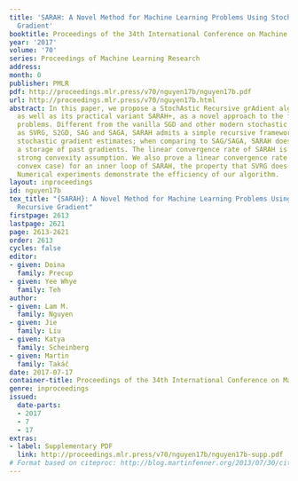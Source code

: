 ```yaml
---
title: 'SARAH: A Novel Method for Machine Learning Problems Using Stochastic Recursive
  Gradient'
booktitle: Proceedings of the 34th International Conference on Machine Learning
year: '2017'
volume: '70'
series: Proceedings of Machine Learning Research
address: 
month: 0
publisher: PMLR
pdf: http://proceedings.mlr.press/v70/nguyen17b/nguyen17b.pdf
url: http://proceedings.mlr.press/v70/nguyen17b.html
abstract: In this paper, we propose a StochAstic Recursive grAdient algoritHm (SARAH),
  as well as its practical variant SARAH+, as a novel approach to the finite-sum minimization
  problems. Different from the vanilla SGD and other modern stochastic methods such
  as SVRG, S2GD, SAG and SAGA, SARAH admits a simple recursive framework for updating
  stochastic gradient estimates; when comparing to SAG/SAGA, SARAH does not require
  a storage of past gradients. The linear convergence rate of SARAH is proven under
  strong convexity assumption. We also prove a linear convergence rate (in the strongly
  convex case) for an inner loop of SARAH, the property that SVRG does not possess.
  Numerical experiments demonstrate the efficiency of our algorithm.
layout: inproceedings
id: nguyen17b
tex_title: "{SARAH}: A Novel Method for Machine Learning Problems Using Stochastic
  Recursive Gradient"
firstpage: 2613
lastpage: 2621
page: 2613-2621
order: 2613
cycles: false
editor:
- given: Doina
  family: Precup
- given: Yee Whye
  family: Teh
author:
- given: Lam M.
  family: Nguyen
- given: Jie
  family: Liu
- given: Katya
  family: Scheinberg
- given: Martin
  family: Takáč
date: 2017-07-17
container-title: Proceedings of the 34th International Conference on Machine Learning
genre: inproceedings
issued:
  date-parts:
  - 2017
  - 7
  - 17
extras:
- label: Supplementary PDF
  link: http://proceedings.mlr.press/v70/nguyen17b/nguyen17b-supp.pdf
# Format based on citeproc: http://blog.martinfenner.org/2013/07/30/citeproc-yaml-for-bibliographies/
---
```

